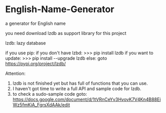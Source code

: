# English-Name-Generator
a generator for English name

you need download lzdb as support library for this project


lzdb: lazy database

if you use pip:
  if you don't have lzbd:
    >>> pip install lzdb
  if you want to update:
    >>> pip install --upgrade lzdb
else:
  goto https://pypi.org/project/lzdb/
  

Attention:
1. lzdb is not finished yet but has full of functions that you can use.
2. I haven't got time to write a full API and sample code for lzdb.
3. to check a sudo-sample code goto: 
https://docs.google.com/document/d/1tVRnCeYv3HvovK7V4Kn4B88EiWz5fmKiA_FgrsXdAAk/edit
